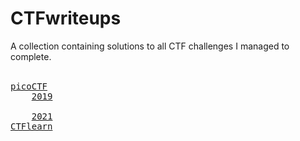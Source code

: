 # CTFwriteups
A collection containing solutions to all CTF challenges I managed to complete.
<br><br>
<pre>
<a href="./picoCTF">picoCTF</a>
    <a href="./picoCTF/2019">2019</a>
    <!--<a href="./picoCTF/2020">2020</a>-->
    <a href="./picoCTF/2021">2021</a>
<a href="./CTFlearn">CTFlearn</a>
</pre>
